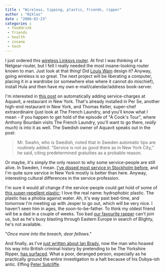 ```yaml
---
title : "Wireless, tipping, plastic, friends, ripper"
author : "Niklas"
date : "2006-02-23"
categories : 
 - fooddrink
 - friends
 - health
 - insane
 - tech
---
```


I just ordered this [wireless Linksys router](http://tinyurl.com/hy9bq). At first I was thinking of a Netgear-router, but I felt I really needed the most insane-looking router known to man. Just look at that thing! Did [Louis Wain](http://instruct1.cit.cornell.edu/courses/nbb421/student2003/epl8) design it? Anyway, going wireless is so great. The next project will be liberating a computer, placing it in a wardrobe (or somewhere else where it cannot do mischief), install Hula and then have my own e-mail/calendar/address book-server.

I'm interested in [this post](http://dinersjournal.blogs.nytimes.com/?p=13) on automatically adding service-charges at Aquavit, a restaurant in New York. That's already installed in Per Se, another high-end restaurant in New York, and Thomas Keller, super-chef extraordinaire (just look at The French Laundry, and you'll know what I mean - if you happen to get hold of the episode of "A Cook's Tour", where Anthony Bourdain visits The French Laundry, you'll want to go there, _really much_) is into it as well. The Swedish owner of Aquavit speaks out in the post:

> Mr. Swahn, who is Swedish, noted that in Sweden automatic tips are routinely added. “Service is not as good there as in New York City,'' he said, citing predetermined gratuities as a probable reason.

Or maybe, it's simply the only reason to why some service-people are still alive. In Sweden, I mean. [I've dissed most service in Stockholm before](https://niklasblog.com/?p=869), and I'm quite sure service in New York mostly is better than here. Anyway, interesting cultural differences in the service profession.

I'm sure it would all change if the service-people could get hold of some of [this super-repellent plastic](http://www2.technologyreview.com/BizTech-R&D/wtr_16415,295,p1.html); I love the real name: hydrophobic plastic. The plastic has a phobia against water. Ah, it's way past bed-time, and tomorrow I'm meeting up with Jesper to go out, which will be very nice. I haven't seen him in ages, the soon-to-be-father. To think my oldest friend will be a dad in a couple of weeks. Too bad [our favourite rapper](http://zakdaddys.blogspot.com) can't join us, but as he's busy blasting through Eastern Europe in search of Blighty, he's not available.

"_Once more into the breach, dear fellows_."

And finally, as I've [just written about Ian Brady](https://niklasblog.com/?p=886), now the man who hoaxed his way into British criminal history by pretending to be The Yorkshire Ripper, [has surfaced](http://news.bbc.co.uk/2/hi/uk_news/england/4743358.stm). What a poor, deranged person, especially as he practically ground the entire investigation to a halt because of his Dubya-ish antic. Effing [Peter Sutcliffe](http://www.crimelibrary.com/serial3/yorkshire).
